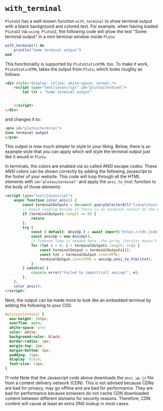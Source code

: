 # `with_terminal`

`PlutoUI` has a well-known function `with_terminal` to show terminal output with a black background and colored text.
For example, when having loaded `PlutoUI` via `using PlutoUI`, the following code will show the text "Some terminal output" in a mini terminal window inside `Pluto`:

```julia
with_terminal() do
    println("Some terminal output")
end
```

This functionality is supported by `PlutoStaticHTML` too.
To make it work, `PlutoStaticHTML` takes the output from `Pluto`, which looks roughly as follows:

```html
<div style="display: inline; white-space: normal;">
    <script type="text/javascript" id="plutouiterminal">
        let txt = "Some terminal output"

        ...
    </script>
</div>
```

and changes it to:

```html
<pre id="plutouiterminal">
Some terminal output
</pre>
```

This output is now much simpler to style to your liking.
Below, there is an example style that you can apply which will style the terminal output just like it would in `Pluto`.

In terminals, the colors are enabled via so called ANSI escape codes.
These ANSI colors can be shown correctly by adding the following Javascript to the footer of your website.
This code will loop through all the HTML elements with `id="plutouiterminal"` and apply the `ansi_to_html` function to the body of those elements:

```html
<script type="text/javascript">
    async function color_ansi() {
        const terminalOutputs = document.querySelectorAll("[id=plutouiterminal]");
        // Avoid loading AnsiUp if there is no terminal output on the page.
        if (terminalOutputs.length == 0) {
            return
        };
        try {
            const { default: AnsiUp } = await import("https://cdn.jsdelivr.net/gh/JuliaPluto/ansi_up@v5.1.0-es6/ansi_up.js");
            const ansiUp = new AnsiUp();
            // Indexed loop is needed here, the array iterator doesn't work for some reason.
            for (let i = 0; i < terminalOutputs.length; ++i) {
                const terminalOutput = terminalOutputs[i];
                const txt = terminalOutput.innerHTML;
                terminalOutput.innerHTML = ansiUp.ansi_to_html(txt);
            };
        } catch(e) {
            console.error("Failed to import/call ansiup!", e);
        };
    };
    color_ansi();
</script>
```

Next, the output can be made more to look like an embedded terminal by adding the following to your CSS:

```css
#plutouiterminal {
  max-height: 300px;
  overflow: auto;
  white-space: pre;
  color: white;
  background-color: black;
  border-radius: 3px;
  margin-top: 8px;
  margin-bottom: 8px;
  padding: 15px;
  display: block;
  font-size: 14px;
}
```

!!! note
    Note that the Javascript code above downloads the `ansi_up.js` file from a content delivery network (CDN).
    This is not advised because CDNs are bad for privacy, may go offline and are bad for performance.
    They are bad for performance because browsers do not cache CDN downloaded content between different domains for security reasons.
    Therefore, CDN content will cause at least an extra DNS lookup in most cases.
